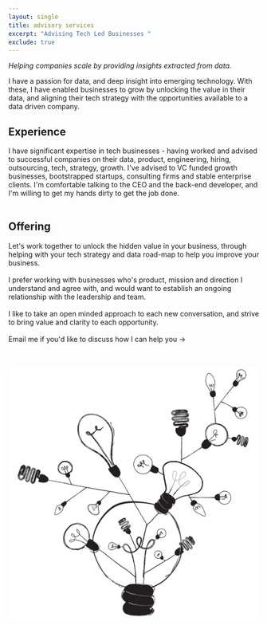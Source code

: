 ```yaml
---
layout: single
title: advisory services
excerpt: "Advising Tech Led Businesses "
exclude: true
---
```


_Helping companies scale by providing insights extracted from data._

I have a passion for data, and deep insight into emerging technology. With these, I have enabled businesses to grow by unlocking the value in their data, and aligning their tech strategy with the opportunities available to a data driven company.
<br>
## Experience 
I have significant expertise in tech businesses - having worked and advised to successful companies on their data, product, engineering, hiring, outsourcing, tech, strategy, growth. I've advised to VC funded growth businesses, bootstrapped startups, consulting firms and stable enterprise clients. I'm comfortable talking to the CEO and the back-end developer, and I'm willing to get my hands dirty to get the job done.
<br>
<br>
## Offering
Let's work together to unlock the hidden value in your business, through helping with your tech strategy and data road-map to help you improve your business. 
<br><br>
I prefer working with businesses who's product, mission and direction I understand and agree with, and would want to establish an ongoing relationship with the leadership and team.
<br><br>
I like to take an open minded approach to each new conversation, and strive to bring value and clarity to each opportunity. 
<br><br>
Email me if you'd like to discuss how I can help you -> <a href="mailto:{{ site.email }}?subject=Let's talk data"><i class="icon icon-mail"></i></a> 
<br>
<br>
<br>

<img name="ab  surd.design" src="/assets/images/ad_idea.png" alt=""/>